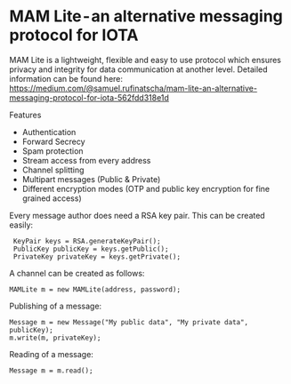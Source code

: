 # MAM Lite - an alternative messaging protocol for IOTA

MAM Lite is a  lightweight, flexible and easy to use protocol which ensures privacy and integrity for data communication at another level. Detailed information can be found here: https://medium.com/@samuel.rufinatscha/mam-lite-an-alternative-messaging-protocol-for-iota-562fdd318e1d

Features
- Authentication
- Forward Secrecy
- Spam protection
- Stream access from every address
- Channel splitting
- Multipart messages (Public & Private)
- Different encryption modes (OTP and public key encryption for fine grained access)

Every message author does need a RSA key pair. This can be created easily:

     KeyPair keys = RSA.generateKeyPair();
     PublicKey publicKey = keys.getPublic();
     PrivateKey privateKey = keys.getPrivate();

A channel can be created as follows:

    MAMLite m = new MAMLite(address, password);

Publishing of a message:
    
    Message m = new Message("My public data", "My private data", publicKey);
    m.write(m, privateKey);
    
Reading of a message:

    Message m = m.read();
